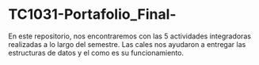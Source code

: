 # TC1031-Portafolio_Final-
En este repositorio, nos encontraremos con las 5 actividades integradoras realizadas a lo largo del semestre. Las cales nos ayudaron a entregar las estructuras de datos y el como es su funcionamiento. 
